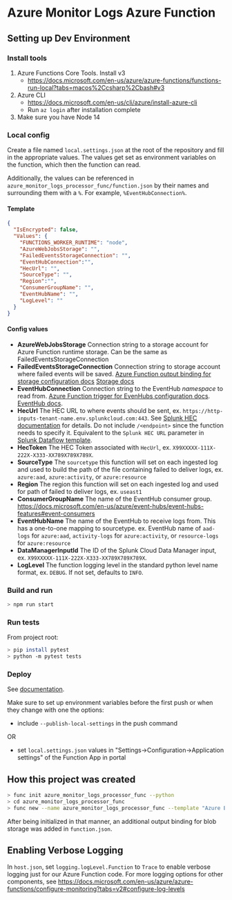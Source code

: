 # Azure Monitor Logs Azure Function

## Setting up Dev Environment
### Install tools
1. Azure Functions Core Tools. Install v3
   * https://docs.microsoft.com/en-us/azure/azure-functions/functions-run-local?tabs=macos%2Ccsharp%2Cbash#v3
1. Azure CLI
   * https://docs.microsoft.com/en-us/cli/azure/install-azure-cli
   * Run `az login` after installation complete
1. Make sure you have Node 14

### Local config
Create a file named `local.settings.json` at the root of the repository and fill in the appropriate values. The values 
get set as environment variables on the function, which then the function can read.

Additionally, the values can be referenced in `azure_monitor_logs_processor_func/function.json` by their names and 
surrounding them with a `%`. For example, `%EventHubConnection%`.

#### Template
```json
{
  "IsEncrypted": false,
  "Values": {
    "FUNCTIONS_WORKER_RUNTIME": "node",
    "AzureWebJobsStorage": "",
    "FailedEventsStorageConnection": "",
    "EventHubConnection":"",
    "HecUrl": "",
    "SourceType": "",
    "Region":"",
    "ConsumerGroupName": "",
    "EventHubName": "",
    "LogLevel": ""
  }
}
```
#### Config values
- **AzureWebJobsStorage** Connection string to a storage account for Azure Function runtime storage. Can be the same as 
FailedEventsStorageConnection
- **FailedEventsStorageConnection** Connection string to storage account where failed events will be saved. 
  [Azure Function output binding for storage configuration docs](https://docs.microsoft.com/en-us/azure/azure-functions/functions-bindings-storage-blob-output?tabs=python#configuration)
  [Storage docs](https://docs.microsoft.com/en-us/azure/storage/common/storage-configure-connection-string)
- **EventHubConnection** Connection string to the EventHub *namespace* to read from. 
  [Azure Function trigger for EvenHubs configuration docs](https://docs.microsoft.com/en-us/azure/azure-functions/functions-bindings-event-hubs-trigger?tabs=python#configuration). 
  [EventHub docs](https://docs.microsoft.com/en-us/azure/event-hubs/event-hubs-get-connection-string).
- **HecUrl** The HEC URL to where events should be sent, ex. `https://http-inputs-tenant-name.env.splunkcloud.com:443`. See [Splunk HEC documentation](https://docs.splunk.com/Documentation/Splunk/8.2.1/Data/UsetheHTTPEventCollector) for details. Do not include `/<endpoint>` since the function needs to specify it. Equivalent to the `Splunk HEC URL` parameter in [Splunk Dataflow template](https://cloud.google.com/blog/products/data-analytics/connect-to-splunk-with-a-dataflow-template). 
- **HecToken** The HEC Token associated with `HecUrl`, ex. `X99XXXXX-111X-222X-X333-XX789X789X789X`.  
- **SourceType** The `sourcetype` this function will set on each ingested log and used to build the path of the file 
  containing failed to deliver logs, ex. `azure:aad`, `azure:activity`, or `azure:resource`
- **Region** The region this function will set on each ingested log and used for path of failed to deliver logs, ex. 
  `useast1`
- **ConsumerGroupName** The name of the EventHub consumer group. https://docs.microsoft.com/en-us/azure/event-hubs/event-hubs-features#event-consumers
- **EventHubName** The name of the EventHub to receive logs from. This has a one-to-one mapping to sourcetype. ex. 
  EventHub name of `aad-logs` for `azure:aad`, `activity-logs` for `azure:activity`, or `resource-logs` for `azure:resource`
- **DataManagerInputId** The ID of the Splunk Cloud Data Manager input, ex. `X99XXXXX-111X-222X-X333-XX789X789X789X`.
- **LogLevel** The function logging level in the standard python level name format, ex. `DEBUG`. If not set, defaults to `INFO`.


### Build and run
```bash
> npm run start
```

### Run tests
From project root:
```bash
> pip install pytest
> python -m pytest tests
```

### Deploy
See [documentation](https://docs.microsoft.com/en-us/azure/azure-functions/functions-run-local?tabs=windows%2Ccsharp%2Cportal%2Cbash%2Ckeda#publish). 

Make sure to set up environment variables before the first push or when they change with one the options:
- include `--publish-local-settings` in the push command

OR

- set `local.settings.json` values in "Settings->Configuration->Application settings" of the Function App in portal


## How this project was created
```bash
> func init azure_monitor_logs_processor_func --python
> cd azure_monitor_logs_processor_func
> func new --name azure_monitor_logs_processor_func --template "Azure Event Hub trigger" --cadinality "many" --connection "EVENTHUB_CONNECTION_STRING" --consumerGroup "splunk-consumer-group" --dataType "string"
```
After being initialized in that manner, an additional output binding for blob storage was added in `function.json`.

## Enabling Verbose Logging
In `host.json`, set `logging.logLevel.Function` to `Trace` to enable verbose logging just for our Azure Function code.
For more logging options for other components, see https://docs.microsoft.com/en-us/azure/azure-functions/configure-monitoring?tabs=v2#configure-log-levels